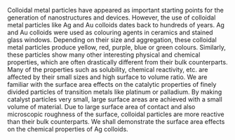 Colloidal metal particles have appeared as important starting points for the generation of nanostructures and devices. However, the use of colloidal metal particles like Ag and Au colloids dates back to hundreds of years. Ag and Au colloids were used as colouring agents in ceramics and stained glass windows. Depending on their size and aggregation, these colloidal metal particles produce yellow, red, purple, blue or green colours. Similarly, these particles show many other interesting physical and chemical properties, which are often drastically different from their bulk counterparts. Many of the properties such as solubility, chemical reactivity, etc. are affected by their small sizes and high surface to volume ratio. We are familiar with the surface area effects on the catalytic properties of finely divided particles of transition metals like platinum or palladium. By making catalyst particles very small, large surface areas are achieved with a small volume of material. Due to large surface area of contact and also microscopic roughness of the surface, colloidal particles are more reactive than their bulk counterparts. We shall demonstrate the surface area effects on the chemical properties of Ag colloids.  

